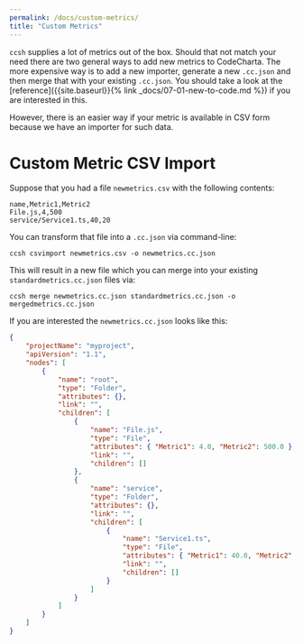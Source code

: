 ```yaml
---
permalink: /docs/custom-metrics/
title: "Custom Metrics"
---
```


`ccsh` supplies a lot of metrics out of the box. Should that not match your need there are two general ways to add new metrics to CodeCharta. The more expensive way is to add a new importer, generate a new `.cc.json` and then merge that with your existing `.cc.json`. You should take a look at the [reference]({{site.baseurl}}{% link _docs/07-01-new-to-code.md %}) if you are interested in this.

However, there is an easier way if your metric is available in CSV form because we have an importer for such data.

# Custom Metric CSV Import

Suppose that you had a file `newmetrics.csv` with the following contents:

```csv
name,Metric1,Metric2
File.js,4,500
service/Service1.ts,40,20
```

You can transform that file into a `.cc.json` via command-line:

```
ccsh csvimport newmetrics.csv -o newmetrics.cc.json
```

This will result in a new file which you can merge into your existing `standardmetrics.cc.json` files via:

```
ccsh merge newmetrics.cc.json standardmetrics.cc.json -o mergedmetrics.cc.json
```

If you are interested the `newmetrics.cc.json` looks like this:

```json
{
	"projectName": "myproject",
	"apiVersion": "1.1",
	"nodes": [
		{
			"name": "root",
			"type": "Folder",
			"attributes": {},
			"link": "",
			"children": [
				{
					"name": "File.js",
					"type": "File",
					"attributes": { "Metric1": 4.0, "Metric2": 500.0 },
					"link": "",
					"children": []
				},
				{
					"name": "service",
					"type": "Folder",
					"attributes": {},
					"link": "",
					"children": [
						{
							"name": "Service1.ts",
							"type": "File",
							"attributes": { "Metric1": 40.0, "Metric2": 20.0 },
							"link": "",
							"children": []
						}
					]
				}
			]
		}
	]
}
```
